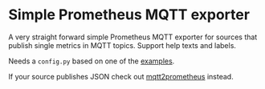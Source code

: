 # Simple Prometheus MQTT exporter

A very straight forward simple Prometheus MQTT exporter for sources that
publish single metrics in MQTT topics. Support help texts and labels.

Needs a `config.py` based on one of the [examples](examples).

If your source publishes JSON check out
[mqtt2prometheus](https://github.com/hikhvar/mqtt2prometheus) instead.

